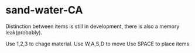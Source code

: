 # sand-water-CA
Distinction between items is still in development, there is also a memory leak(probably).

Use 1,2,3 to chage material.
Use W,A,S,D to move
Use SPACE to place items
